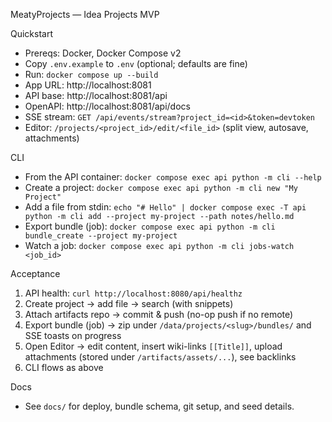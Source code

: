 MeatyProjects — Idea Projects MVP

Quickstart

- Prereqs: Docker, Docker Compose v2
- Copy `.env.example` to `.env` (optional; defaults are fine)
- Run: `docker compose up --build`
- App URL: http://localhost:8081
- API base: http://localhost:8081/api
- OpenAPI: http://localhost:8081/api/docs
- SSE stream: `GET /api/events/stream?project_id=<id>&token=devtoken`
- Editor: `/projects/<project_id>/edit/<file_id>` (split view, autosave, attachments)

CLI

- From the API container: `docker compose exec api python -m cli --help`
- Create a project: `docker compose exec api python -m cli new "My Project"`
- Add a file from stdin: `echo "# Hello" | docker compose exec -T api python -m cli add --project my-project --path notes/hello.md`
- Export bundle (job): `docker compose exec api python -m cli bundle_create --project my-project`
- Watch a job: `docker compose exec api python -m cli jobs-watch <job_id>`

Acceptance

1) API health: `curl http://localhost:8080/api/healthz`
2) Create project → add file → search (with snippets)
3) Attach artifacts repo → commit & push (no-op push if no remote)
4) Export bundle (job) → zip under `/data/projects/<slug>/bundles/` and SSE toasts on progress
5) Open Editor → edit content, insert wiki-links `[[Title]]`, upload attachments (stored under `/artifacts/assets/...`), see backlinks
5) CLI flows as above

Docs

- See `docs/` for deploy, bundle schema, git setup, and seed details.
